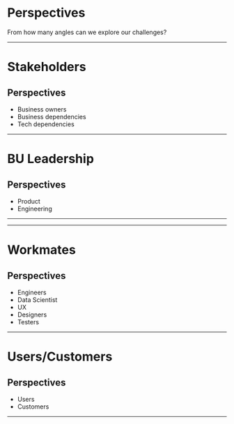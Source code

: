 # Perspectives

From how many angles can we explore our challenges?

---

# Stakeholders

## Perspectives

- Business owners
- Business dependencies
- Tech dependencies

---

# BU Leadership

## Perspectives

- Product
- Engineering

---

---

# Workmates

## Perspectives

- Engineers
- Data Scientist
- UX
- Designers
- Testers

---

# Users/Customers

## Perspectives

- Users
- Customers

---
